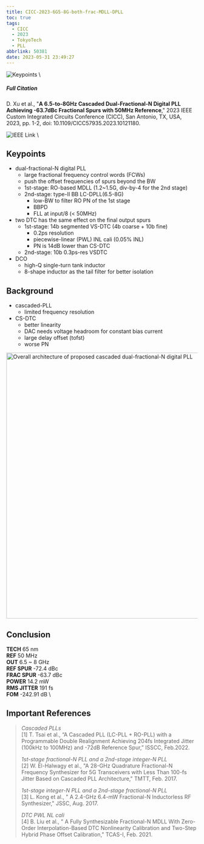 ```yaml
---
title: CICC-2023-6G5-8G-both-frac-MDLL-DPLL
toc: true
tags:
  - CICC
  - 2023
  - TokyoTech
  - PLL
abbrlink: 50381
date: 2023-05-31 23:49:27
---
```


![Keypoints](https://api2.mubu.com/v3/document_image/0ea13867-de2a-4c79-8b7e-cdd8f779e2d7-216525.jpg) \

##### Full Citation

D. Xu et al., "**A 6.5-to-8GHz Cascaded Dual-Fractional-N Digital PLL Achieving -63.7dBc Fractional Spurs with 50MHz Reference**," 2023 IEEE Custom Integrated Circuits Conference (CICC), San Antonio, TX, USA, 2023, pp. 1-2, doi: 10.1109/CICC57935.2023.10121180.

![IEEE Link](https://ieeexplore.ieee.org/document/10121180) \

## Keypoints

- dual-fractional-N digital PLL
  - large fractional frequency control words (FCWs)
  - push the offset frequencies of spurs beyond the BW
  - 1st-stage: RO-based MDLL (1.2~1.5G, div-by-4 for the 2nd stage)
  - 2nd-stage: type-II BB LC-DPLL(6.5-8G)
    - low-BW to filter RO PN of the 1st stage
    - BBPD
    - FLL at input/8 (< 50MHz)
- two DTC has the same effect on the final output spurs
  - 1st-stage: 14b segmented VS-DTC (4b coarse + 10b fine)
    - 0.2ps resolution
    - piecewise-linear (PWL) INL cali (0.05% INL)
    - PN is 14dB lower than CS-DTC
  - 2nd-stage: 10b 0.3ps-res VSDTC
- DCO 
  - high-Q single-turn tank inductor
  - 8-shape inductor as the tail filter for better isolation

## Background

- cascaded-PLL
  - limited frequency resolution
- CS-DTC 
  - better linearity
  - DAC needs voltage headroom for constant bias current
  - large delay offset (tofst) 
  - worse PN

<img src="https://api2.mubu.com/v3/document_image/96aa3c33-9951-4d2d-99d7-e17c1febba0f-216525.jpg" width = "700" alt="Overall architecture of proposed cascaded dual-fractional-N digital PLL" align=center />

## Conclusion

**TECH**  65 nm \
**REF**  50 MHz \
**OUT**  6.5 ~ 8 GHz \
**REF SPUR**  -72.4 dBc \
**FRAC SPUR**  -63.7 dBc \
**POWER**  14.2 mW  \
**RMS JITTER**  191 fs \
**FOM**  -242.91 dB \

## Important References

> *Cascaded PLLs* \
> [1] T. Tsai et al., “A Cascaded PLL (LC-PLL + RO-PLL) with a Programmable Double Realignment Achieving 204fs Integrated Jitter (100kHz to 100MHz) and -72dB Reference Spur,” ISSCC, Feb.2022.
> 
> *1st-stage fractional-N PLL and a 2nd-stage integer-N PLL* \
> [2] W. El-Halwagy et al., "A 28-GHz Quadrature Fractional-N Frequency Synthesizer for 5G Transceivers with Less Than 100-fs Jitter Based on Cascaded PLL Architecture," TMTT, Feb. 2017.
> 
> *1st-stage integer-N PLL and a 2nd-stage fractional-N PLL* \
> [3] L. Kong et al., " A 2.4-GHz 6.4-mW Fractional-N Inductorless RF Synthesizer," JSSC, Aug. 2017.
> 
> *DTC PWL NL cali* \
> [4] B. Liu et al., " A Fully Synthesizable Fractional-N MDLL With Zero-Order Interpolation-Based DTC Nonlinearity Calibration and Two-Step Hybrid Phase Offset Calibration," TCAS-I, Feb. 2021.

